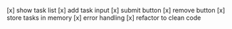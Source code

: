 [x] show task list
[x] add task input
[x] submit button
[x] remove button
[x] store tasks in memory
[x] error handling
[x] refactor to clean code
